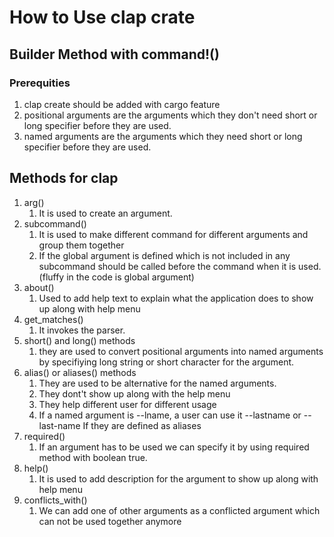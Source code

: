 # How to Use clap crate

## Builder Method with command!()

### Prerequities

1. clap create should be added with cargo feature
2. positional arguments are the arguments which they don't need short or long specifier before they are used.
3. named arguments are the arguments which they need short or long specifier before they are used.

## Methods for clap

1. arg()
   1. It is used to create an argument.
2. subcommand()
   1. It is used to make different command for different arguments and group them together
   2. If the global argument is defined which is not included in any subcommand should be called before the command when it is used. (fluffy in the code is global argument)
3. about()
   1. Used to add help text to explain what the application does to show up along with help menu
4. get_matches()
   1. It invokes the parser.
5. short() and long() methods
   1. they are used to convert positional arguments into named arguments by specifiying long string or short character for the argument.
6. alias() or aliases() methods
   1. They are used to be alternative for the named arguments.
   2. They dont't show up along with the help menu
   3. They help different user for different usage
   4. If a named argument is --lname, a user can use it --lastname or --last-name If they are defined as aliases
7. required()
   1. If an argument has to be used we can specify it by using required method with boolean true.
8. help()
   1. It is used to add description for the argument to show up along with help menu
9. conflicts_with()
   1. We can add one of other arguments as a conflicted argument which can not be used together anymore
